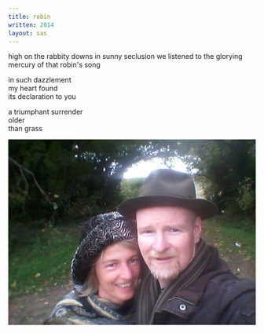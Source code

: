 ```yaml
---
title: robin
written: 2014
layout: sas
---
```


<div class="poem">
high on the rabbity downs  
in sunny seclusion  
we listened  
to the glorying mercury  
of that robin's song  


in such dazzlement  
my heart found  
its declaration to you  


a triumphant surrender  
older  
than grass  
</div>

!["Corinne and Hughie"](/assets/images/bio/CorinneHHalo.jpg "Corinne and Hughie")
